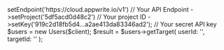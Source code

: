 <?php

use Appwrite\Client;
use Appwrite\Services\Users;

$client = (new Client())
    ->setEndpoint('https://cloud.appwrite.io/v1') // Your API Endpoint
    ->setProject('5df5acd0d48c2') // Your project ID
    ->setKey('919c2d18fb5d4...a2ae413da83346ad2'); // Your secret API key

$users = new Users($client);

$result = $users->getTarget(
    userId: '<USER_ID>',
    targetId: '<TARGET_ID>'
);